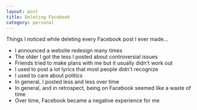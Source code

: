 ```yaml
---
layout: post
title: Deleting Facebook
category: personal
---
```


Things I noticed while deleting every Facebook post I ever made...

* I announced a website redesign many times
* The older I got the less I posted about controversial issues
* Friends tried to make plans with me but it usually didn't work out
* I used to post a lot lyrics that most people didn't recognize
* I used to care about politics
* In general, I posted less and less over time
* In general, and in retrospect, being on Facebook seemed like a waste of time
* Over time, Facebook became a negative experience for me